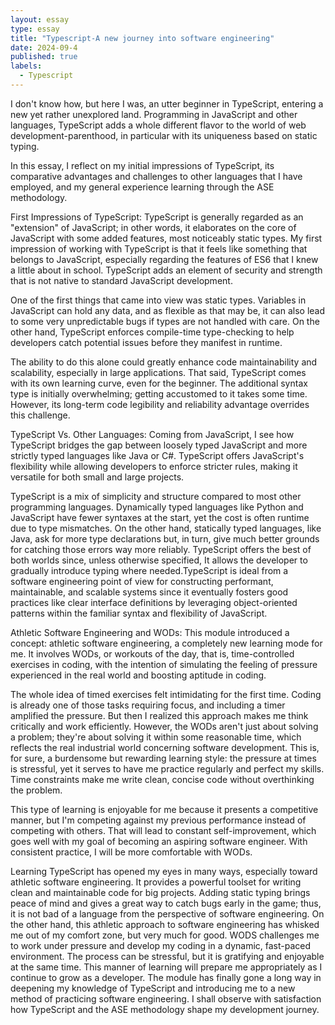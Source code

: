 ```yaml
---
layout: essay
type: essay
title: "Typescript-A new journey into software engineering"
date: 2024-09-4
published: true
labels:
  - Typescript
---
```


I don't know how, but here I was, an utter beginner in TypeScript, entering a new yet rather unexplored land. Programming in JavaScript and other languages, TypeScript adds a whole different flavor to the world of web development-parenthood, in particular with its uniqueness based on static typing.

In this essay, I reflect on my initial impressions of TypeScript, its comparative advantages and challenges to other languages that I have employed, and my general experience learning through the ASE methodology.

First Impressions of TypeScript:
TypeScript is generally regarded as an "extension" of JavaScript; in other words, it elaborates on the core of JavaScript with some added features, most noticeably static types. My first impression of working with TypeScript is that it feels like something that belongs to JavaScript, especially regarding the features of ES6 that I knew a little about in school. TypeScript adds an element of security and strength that is not native to standard JavaScript development.

One of the first things that came into view was static types. Variables in JavaScript can hold any data, and as flexible as that may be, it can also lead to some very unpredictable bugs if types are not handled with care. On the other hand, TypeScript enforces compile-time type-checking to help developers catch potential issues before they manifest in runtime.

The ability to do this alone could greatly enhance code maintainability and scalability, especially in large applications. That said, TypeScript comes with its own learning curve, even for the beginner. The additional syntax type is initially overwhelming; getting accustomed to it takes some time. However, its long-term code legibility and reliability advantage overrides this challenge.

TypeScript Vs. Other Languages:
Coming from JavaScript, I see how TypeScript bridges the gap between loosely typed JavaScript and more strictly typed languages like Java or C#. TypeScript offers JavaScript's flexibility while allowing developers to enforce stricter rules, making it versatile for both small and large projects.

TypeScript is a mix of simplicity and structure compared to most other programming languages. Dynamically typed languages like Python and JavaScript have fewer syntaxes at the start, yet the cost is often runtime due to type mismatches. On the other hand, statically typed languages, like Java, ask for more type declarations but, in turn, give much better grounds for catching those errors way more reliably. TypeScript offers the best of both worlds since, unless otherwise specified, It allows the developer to gradually introduce typing where needed.TypeScript is ideal from a software engineering point of view for constructing performant, maintainable, and scalable systems since it eventually fosters good practices like clear interface definitions by leveraging object-oriented patterns within the familiar syntax and flexibility of JavaScript.

Athletic Software Engineering and WODs:
This module introduced a concept: athletic software engineering, a completely new learning mode for me. It involves WODs, or workouts of the day, that is, time-controlled exercises in coding, with the intention of simulating the feeling of pressure experienced in the real world and boosting aptitude in coding.

The whole idea of timed exercises felt intimidating for the first time. Coding is already one of those tasks requiring focus, and including a timer amplified the pressure. But then I realized this approach makes me think critically and work efficiently. However, the WODs aren't just about solving a problem; they're about solving it within some reasonable time, which reflects the real industrial world concerning software development. This is, for sure, a burdensome but rewarding learning style: the pressure at times is stressful, yet it serves to have me practice regularly and perfect my skills. Time constraints make me write clean, concise code without overthinking the problem. 

This type of learning is enjoyable for me because it presents a competitive manner, but I'm competing against my previous performance instead of competing with others. That will lead to constant self-improvement, which goes well with my goal of becoming an aspiring software engineer. With consistent practice, I will be more comfortable with WODs. 

Learning TypeScript has opened my eyes in many ways, especially toward athletic software engineering. It provides a powerful toolset for writing clean and maintainable code for big projects. Adding static typing brings peace of mind and gives a great way to catch bugs early in the game; thus, it is not bad of a language from the perspective of software engineering. On the other hand, this athletic approach to software engineering has whisked me out of my comfort zone, but very much for good. WODS challenges me to work under pressure and develop my coding in a dynamic, fast-paced environment. The process can be stressful, but it is gratifying and enjoyable at the same time. This manner of learning will prepare me appropriately as I continue to grow as a developer. The module has finally gone a long way in deepening my knowledge of TypeScript and introducing me to a new method of practicing software engineering. I shall observe with satisfaction how TypeScript and the ASE methodology shape my development journey.
